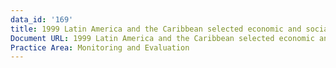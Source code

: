 ```yaml
---
data_id: '169'
title: 1999 Latin America and the Caribbean selected economic and social data
Document URL: 1999 Latin America and the Caribbean selected economic and social data
Practice Area: Monitoring and Evaluation
---
```


